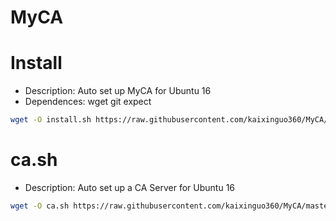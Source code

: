 # MyCA

Install
=======

- Description: Auto set up MyCA for Ubuntu 16
- Dependences: wget git expect
```bash
wget -O install.sh https://raw.githubusercontent.com/kaixinguo360/MyCA/master/install.sh && chmod +x install.sh && sudo ./install.sh
```

ca.sh
=======

- Description: Auto set up a CA Server for Ubuntu 16
```bash
wget -O ca.sh https://raw.githubusercontent.com/kaixinguo360/MyCA/master/i.sh && chmod +x ca.sh && sudo ./ca.sh
```
